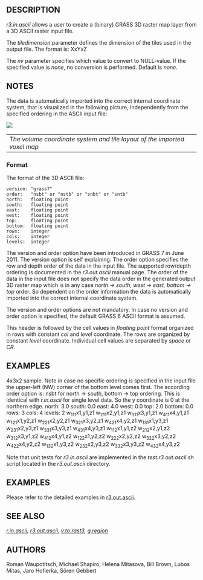 ## DESCRIPTION

*r3.in.ascii* allows a user to create a (binary) GRASS 3D raster map
layer from a 3D ASCII raster input file.

The *tiledimension* parameter defines the dimension of the tiles used in
the output file. The format is: XxYxZ

The *nv* parameter specifies which value to convert to NULL-value. If
the specified value is *none*, no conversion is performed. Default is
*none*.

## NOTES

The data is automatically imported into the correct internal coordinate
system, that is visualized in the following picture, independently from
the specified ordering in the ASCII input file:

<img src="raster3d_layout.png" data-border="0" />

|                                                                          |
|--------------------------------------------------------------------------|
| *The volume coordinate system and tile layout of the imported voxel map* |

### Format

The format of the 3D ASCII file:

```shell
version: "grass7"
order:   "nsbt" or "nstb" or "snbt" or "sntb"
north:   floating point
south:   floating point
east:    floating point
west:    floating point
top:     floating point
bottom:  floating point
rows:    integer
cols:    integer
levels:  integer
```

The version and order option have been introduced in GRASS 7 in June
2011. The version option is self explaining. The order option specifies
the row and depth order of the data in the input file. The supported
row/depth ordering is documented in the *r3.out.ascii* manual page. The
order of the data in the input file does not specify the data order in
the generated output 3D raster map which is in any case *north -\>
south, west -\> east, bottom -\> top* order. So dependent on the order
information the data is automatically imported into the correct internal
coordinate system.

The version and order options are not mandatory. In case no version and
order option is specified, the default GRASS 6 ASCII format is assumed.

This header is followed by the cell values in *floating point* format
organized in rows with constant *col* and *level* coordinate. The rows
are organized by constant *level* coordinate. Individual cell values are
separated by *space* or *CR*.

## EXAMPLES

4x3x2 sample. Note in case no specific ordering is specified in the
input file the upper-left (NW) corner of the bottom level comes first.
The according order option is: nsbt for north -\> south, bottom -\> top
ordering. This is identical with *r.in.ascii* for single level data. So
the y coordinate is 0 at the northern edge. north: 3.0
south: 0.0
east: 4.0
west: 0.0
top: 2.0
bottom: 0.0
rows: 3
cols: 4
levels: 2
w<sub>111</sub>x1,y1,z1 w<sub>211</sub>x2,y1,z1 w<sub>311</sub>x3,y1,z1
w<sub>411</sub>x4,y1,z1
w<sub>121</sub>x1,y2,z1 w<sub>221</sub>x2,y2,z1 w<sub>321</sub>x3,y2,z1
w<sub>421</sub>x4,y2,z1
w<sub>131</sub>x1,y3,z1 w<sub>231</sub>x2,y3,z1 w<sub>331</sub>x3,y3,z1
w<sub>431</sub>x4,y3,z1
w<sub>112</sub>x1,y1,z2 w<sub>212</sub>x2,y1,z2 w<sub>312</sub>x3,y1,z2
w<sub>412</sub>x4,y1,z2
w<sub>122</sub>x1,y2,z2 w<sub>222</sub>x2,y2,z2 w<sub>322</sub>x3,y2,z2
w<sub>422</sub>x4,y2,z2
w<sub>132</sub>x1,y3,z2 w<sub>232</sub>x2,y3,z2 w<sub>332</sub>x3,y3,z2
w<sub>432</sub>x4,y3,z2

Note that unit tests for *r3.in.ascii* are implemented in the
*test.r3.out.ascii.sh* script located in the *r3.out.ascii* directory.

## EXAMPLES

Please refer to the detailed examples in
[r3.out.ascii](r3.out.ascii.md).

## SEE ALSO

*[r.in.ascii](r.in.ascii.md), [r3.out.ascii](r3.out.ascii.md),
[v.to.rast3](v.to.rast3.md), [g.region](g.region.md)*

## AUTHORS

Roman Waupotitsch, Michael Shapiro, Helena Mitasova, Bill Brown, Lubos
Mitas, Jaro Hofierka, Sören Gebbert
